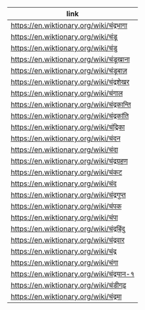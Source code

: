 |link|
|----|
|https://en.wiktionary.org/wiki/चंद्रभागा|
|https://en.wiktionary.org/wiki/चंडू|
|https://en.wiktionary.org/wiki/चंडु|
|https://en.wiktionary.org/wiki/चंडूख़ाना|
|https://en.wiktionary.org/wiki/चंडूबाज़|
|https://en.wiktionary.org/wiki/चंद्रशेखर|
|https://en.wiktionary.org/wiki/चंगाल|
|https://en.wiktionary.org/wiki/चंद्रकान्ति|
|https://en.wiktionary.org/wiki/चंद्रकांति|
|https://en.wiktionary.org/wiki/चंद्रिका|
|https://en.wiktionary.org/wiki/चंदन|
|https://en.wiktionary.org/wiki/चंदा|
|https://en.wiktionary.org/wiki/चंद्रग्रहण|
|https://en.wiktionary.org/wiki/चंकट|
|https://en.wiktionary.org/wiki/चंद|
|https://en.wiktionary.org/wiki/चंद्रगुप्त|
|https://en.wiktionary.org/wiki/चंपक|
|https://en.wiktionary.org/wiki/चंपा|
|https://en.wiktionary.org/wiki/चंद्रबिंदु|
|https://en.wiktionary.org/wiki/चंद्रवार|
|https://en.wiktionary.org/wiki/चंद्र|
|https://en.wiktionary.org/wiki/चंगा|
|https://en.wiktionary.org/wiki/चंद्रयान-१|
|https://en.wiktionary.org/wiki/चंडीगढ़|
|https://en.wiktionary.org/wiki/चंद्रमा|
